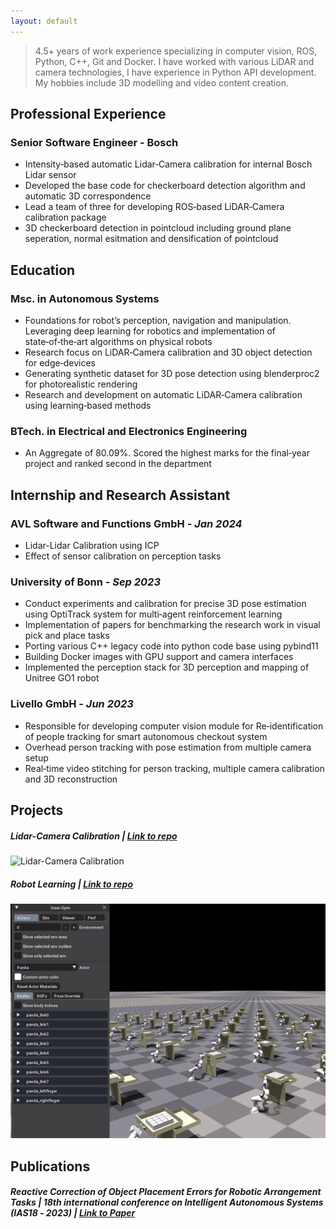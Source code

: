 ```yaml
---
layout: default
---
```


> 4.5+ years of work experience specializing in computer vision, ROS, Python, C++, Git and Docker. I have worked with various LiDAR and camera technologies, I have experience in Python API development. My hobbies include 3D modelling and video content creation.

## Professional Experience

### Senior Software Engineer - Bosch

- Intensity‑based automatic Lidar‑Camera calibration for internal Bosch Lidar sensor
- Developed the base code for checkerboard detection algorithm and automatic 3D correspondence
- Lead a team of three for developing ROS‑based LiDAR‑Camera calibration package
- 3D checkerboard detection in pointcloud including ground plane seperation, normal esitmation and densification of pointcloud

## Education

### Msc. in Autonomous Systems

- Foundations for robot’s perception, navigation and manipulation. Leveraging deep learning for robotics and implementation of state‑of‑the‑art algorithms on physical robots
- Research focus on LiDAR‑Camera calibration and 3D object detection for edge‑devices
- Generating synthetic dataset for 3D pose detection using blenderproc2 for photorealistic rendering
- Research and development on automatic LiDAR‑Camera calibration using learning‑based methods

### BTech. in Electrical and Electronics Engineering

- An Aggregate of 80.09%. Scored the highest marks for the final‑year project and ranked second in the department

## Internship and Research Assistant

### AVL Software and Functions GmbH - _Jan 2024_

- Lidar-Lidar Calibration using ICP
- Effect of sensor calibration on perception tasks

### University of Bonn - _Sep 2023_

- Conduct experiments and calibration for precise 3D pose estimation using OptiTrack system for multi‑agent reinforcement learning
- Implementation of papers for benchmarking the research work in visual pick and place tasks
- Porting various C++ legacy code into python code base using pybind11
- Building Docker images with GPU support and camera interfaces
- Implemented the perception stack for 3D perception and mapping of Unitree GO1 robot

### Livello GmbH - _Jun 2023_

- Responsible for developing computer vision module for Re‑identification of people tracking for smart autonomous checkout system
- Overhead person tracking with pose estimation from multiple camera setup
- Real‑time video stitching for person tracking, multiple camera calibration and 3D reconstruction

## Projects

##### Lidar-Camera Calibration | [Link to repo](https://github.com/Barath19/CaLiB)

![Lidar-Camera Calibration](./assets/img/projection.gif)

##### Robot Learning | [Link to repo](https://github.com/Barath19/robotlearning-2024)

![Lidar-Camera Calibration](./assets/img/rl.gif)


## Publications

##### Reactive Correction of Object Placement Errors for Robotic Arrangement Tasks | _18th international conference on Intelligent Autonomous Systems (IAS18 ‑ 2023)_ | [Link to Paper](https://arxiv.org/abs/2302.07795)
